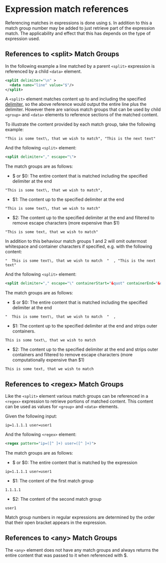 # Expression match references

Referencing matches in expressions is done using `$`. In addition to this a match group number may be added to just retrieve part of the expression match. The applicability and effect that this has depends on the type of expression used.

## <a id="sec_3_1_1"></a>References to &lt;split&gt; Match Groups

In the following example a line matched by a parent `<split>` expression is referenced by a child `<data>` element.

```xml
<split delimiter="\n" >
  <data name="line" value="$"/>
</split>
```

A `<split>` element matches content up to and including the specified [delimiter](2-2-expressions.md#sec_2_2_1_1_2), so the above reference would output the entire line plus the delimiter. However there are various match groups that can be used by child `<group>` and `<data>` elements to reference sections of the matched content.

To illustrate the content provided by each match group, take the following example:

```
"This is some text\, that we wish to match", "This is the next text"
```

And the following `<split>` element:

```xml
<split delimiter="," escape="\">
```

The match groups are as follows:

* $ or $0: The entire content that is matched including the specified delimiter at the end

`"This is some text\, that we wish to match",`

* $1: The content up to the specified delimiter at the end

`"This is some text\, that we wish to match"`

* $2: The content up to the specified delimiter at the end and filtered to remove escape characters (more expensive than $1)

`"This is some text, that we wish to match"`

In addition to this behaviour match groups 1 and 2 will omit outermost whitespace and container characters if specified, e.g. with the following content:

```
"  This is some text\, that we wish to match  "  , "This is the next text"
```

And the following `<split>` element:

```xml
<split delimiter="," escape="\" containerStart="&quot" containerEnd="&quot">
```

The match groups are as follows:

* $ or $0: The entire content that is matched including the specified delimiter at the end

`"  This is some text\, that we wish to match  "  ,`

* $1: The content up to the specified delimiter at the end and strips outer containers.

`This is some text\, that we wish to match`

* $2: The content up to the specified delimiter at the end and strips outer containers and filtered to remove escape characters (more computationally expensive than $1)

`This is some text, that we wish to match`

## <a id="sec_3_1_2"></a>References to &lt;regex&gt; Match Groups

Like the `<split>` element various match groups can be referenced in a `<regex>` expression to retrieve portions of matched content. This content can be used as values for `<group>` and `<data>` elements.

Given the following input:

```
ip=1.1.1.1 user=user1
```

And the following `<regex>` element:

```xml
<regex pattern="ip=([^ ]+) user=([^ ]+)">
```

The match groups are as follows:

* $ or $0: The entire content that is matched by the expression

`ip=1.1.1.1 user=user1`

* $1: The content of the first match group

`1.1.1.1`

* $2: The content of the second match group

`user1`

Match group numbers in regular expressions are determined by the order that their open bracket appears in the expression.

## <a id="sec_3_1_3"></a>References to &lt;any&gt; Match Groups

The `<any>` element does not have any match groups and always returns the entire content that was passed to it when referenced with $.
